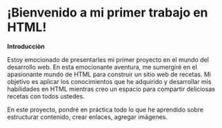 # ¡Bienvenido a mi primer trabajo en HTML!

**Introducciòn**

Estoy emocionado de presentarles mi primer proyecto en el mundo del desarrollo web. En esta emocionante aventura, me sumergiré en el apasionante mundo de HTML para construir un sitio web de recetas. Mi objetivo es aplicar los conocimientos que he adquirido y desarrollar mis habilidades en HTML mientras creo un espacio para compartir deliciosas recetas con todos ustedes.

En este proyecto, pondré en práctica todo lo que he aprendido sobre estructurar contenido, crear enlaces, agregar imágenes.